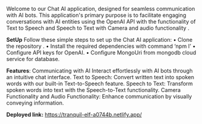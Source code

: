 Welcome to our Chat AI application, designed for seamless communication with AI bots. This application's primary purpose is to facilitate engaging conversations with AI entities using the OpenAI API with the functionality of Text to Speech and Speech to Text with Camera and audio functionality .


**SetUp**
Follow these simple steps to set up the Chat AI application:
•	Clone the repository .
•	Install the required dependencies with command
‘npm I’
•	Configure API keys for OpenAI.
•	Configure MongoUri from mongodb cloud service for database.



**Features**:
Communicating with AI
Interact effortlessly with AI bots through an intuitive chat interface.
Text to Speech:
Convert written text into spoken words with our built-in Text-to-Speech feature.
Speech to Text:
Transform spoken words into text with the Speech-to-Text functionality.
Camera Functionality and Audio Functionality:
Enhance communication by visually conveying information.



**Deployed link:**
https://tranquil-elf-a0744b.netlify.app/

